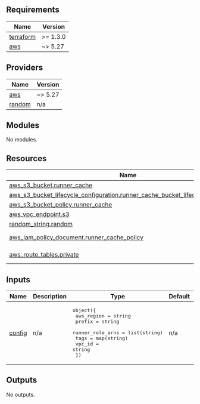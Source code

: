 <!-- BEGIN_TF_DOCS -->
## Requirements

| Name | Version |
|------|---------|
| <a name="requirement_terraform"></a> [terraform](#requirement\_terraform) | >= 1.3.0 |
| <a name="requirement_aws"></a> [aws](#requirement\_aws) | ~> 5.27 |

## Providers

| Name | Version |
|------|---------|
| <a name="provider_aws"></a> [aws](#provider\_aws) | ~> 5.27 |
| <a name="provider_random"></a> [random](#provider\_random) | n/a |

## Modules

No modules.

## Resources

| Name | Type |
|------|------|
| [aws_s3_bucket.runner_cache](https://registry.terraform.io/providers/hashicorp/aws/latest/docs/resources/s3_bucket) | resource |
| [aws_s3_bucket_lifecycle_configuration.runner_cache_bucket_lifecycle_configuration](https://registry.terraform.io/providers/hashicorp/aws/latest/docs/resources/s3_bucket_lifecycle_configuration) | resource |
| [aws_s3_bucket_policy.runner_cache](https://registry.terraform.io/providers/hashicorp/aws/latest/docs/resources/s3_bucket_policy) | resource |
| [aws_vpc_endpoint.s3](https://registry.terraform.io/providers/hashicorp/aws/latest/docs/resources/vpc_endpoint) | resource |
| [random_string.random](https://registry.terraform.io/providers/hashicorp/random/latest/docs/resources/string) | resource |
| [aws_iam_policy_document.runner_cache_policy](https://registry.terraform.io/providers/hashicorp/aws/latest/docs/data-sources/iam_policy_document) | data source |
| [aws_route_tables.private](https://registry.terraform.io/providers/hashicorp/aws/latest/docs/data-sources/route_tables) | data source |

## Inputs

| Name | Description | Type | Default | Required |
|------|-------------|------|---------|:--------:|
| <a name="input_config"></a> [config](#input\_config) | n/a | <pre>object({<br/>    aws_region       = string<br/>    prefix           = string<br/>    runner_role_arns = list(string)<br/>    tags             = map(string)<br/>    vpc_id           = string<br/>  })</pre> | n/a | yes |

## Outputs

No outputs.
<!-- END_TF_DOCS -->